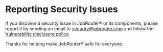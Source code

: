 # Reporting Security Issues

If you discover a security issue in JobRouter® or its components, please report
it by sending an email to [security@jobrouter.com](mailto:security@jobrouter.com)
and follow the [Vulnerability disclosure policy](https://go.jobrouter.com/security).

Thanks for helping make JobRouter® safe for everyone.
